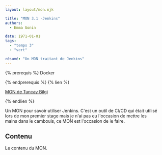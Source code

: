 ```yaml
---
layout: layout/mon.njk

title: "MON 3.1 -Jenkins"
authors:
  - Emma Gonin

date: 1971-01-01
tags: 
  - "temps 3"
  - "vert"

résumé: "Un MON traitant de Jenkins"
---
```


{% prerequis %}
Docker

{% endprerequis %}
{% lien %}

[MON de Tuncay Bilgi](https://francoisbrucker.github.io/do-it/promos/2022-2023/Bilgi-Tuncay/mon/Jenkins/)

{% endlien %}

Un MON pour savoir utiliser Jenkins. C'est un outil de CI/CD qui était utilisé lors de mon premier stage mais je n'ai pas eu l'occasion de mettre les mains dans le cambouis, ce MON est l'occasion de le faire.

## Contenu

Le contenu du MON.
